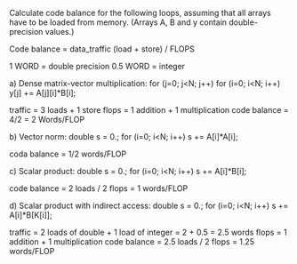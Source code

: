 
Calculate code balance for the following loops, assuming that all arrays have
to be loaded from memory. (Arrays A, B and y contain double-precision
values.)

Code balance = data_traffic (load + store) / FLOPS

1 WORD = double precision
0.5 WORD = integer

a) Dense matrix-vector multiplication:
for (j=0; j<N; j++)
    for (i=0; i<N; i++)
        y[j] += A[j][i]*B[i];

traffic = 3 loads + 1 store
flops = 1 addition + 1 multiplication
code balance = 4/2 = 2 Words/FLOP 


b) Vector norm:
double s = 0.;
for (i=0; i<N; i++)
    s += A[i]*A[i];

coda balance = 1/2 words/FLOP

c) Scalar product:
double s = 0.;
for (i=0; i<N; i++)
    s += A[i]*B[i];

code balance = 2 loads / 2 flops = 1 words/FLOP


d)  Scalar product with indirect access:
double s = 0.;
for (i=0; i<N; i++)
    s += A[i]*B[K[i]];

traffic = 2 loads of double + 1 load of integer = 2 + 0.5 = 2.5 words
flops = 1 addition + 1 multiplication
code balance = 2.5 loads / 2 flops = 1.25 words/FLOP




